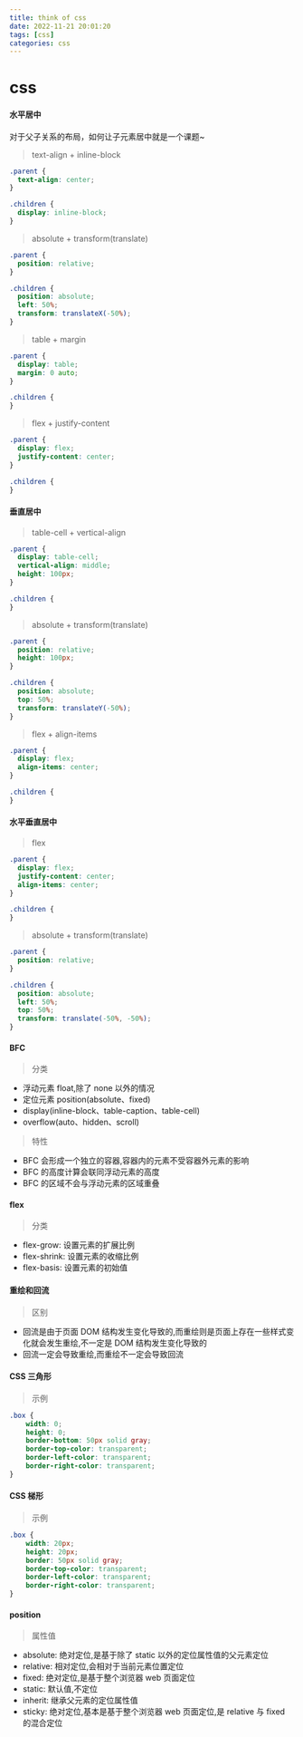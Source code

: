 ```yaml
---
title: think of css
date: 2022-11-21 20:01:20
tags: [css]
categories: css
---
```


# css

#### 水平居中

对于父子关系的布局，如何让子元素居中就是一个课题~

> text-align + inline-block

  ```css
  .parent {
    text-align: center;
}

.children {
    display: inline-block;
}
  ```

> absolute + transform(translate)

  ```css
  .parent {
    position: relative;
}

.children {
    position: absolute;
    left: 50%;
    transform: translateX(-50%);
}
  ```

> table + margin

  ```css
  .parent {
    display: table;
    margin: 0 auto;
}

.children {
}
  ```

> flex + justify-content

  ```css
  .parent {
    display: flex;
    justify-content: center;
}

.children {
}
  ```

#### 垂直居中

> table-cell + vertical-align

  ```css
  .parent {
    display: table-cell;
    vertical-align: middle;
    height: 100px;
}

.children {
}
  ```

> absolute + transform(translate)

  ```css
  .parent {
    position: relative;
    height: 100px;
}

.children {
    position: absolute;
    top: 50%;
    transform: translateY(-50%);
}
  ```

> flex + align-items

  ```css
  .parent {
    display: flex;
    align-items: center;
}

.children {
}
  ```

#### 水平垂直居中

> flex

  ```css
  .parent {
    display: flex;
    justify-content: center;
    align-items: center;
}

.children {
}
  ```

> absolute + transform(translate)

  ```css
  .parent {
    position: relative;
}

.children {
    position: absolute;
    left: 50%;
    top: 50%;
    transform: translate(-50%, -50%);
}
  ```

#### BFC

> 分类

- 浮动元素 float,除了 none 以外的情况
- 定位元素 position(absolute、fixed)
- display(inline-block、table-caption、table-cell)
- overflow(auto、hidden、scroll)

> 特性

- BFC 会形成一个独立的容器,容器内的元素不受容器外元素的影响
- BFC 的高度计算会联同浮动元素的高度
- BFC 的区域不会与浮动元素的区域重叠

#### flex

> 分类

- flex-grow: 设置元素的扩展比例
- flex-shrink: 设置元素的收缩比例
- flex-basis: 设置元素的初始值

#### 重绘和回流

> 区别

- 回流是由于页面 DOM 结构发生变化导致的,而重绘则是页面上存在一些样式变化就会发生重绘,不一定是 DOM 结构发生变化导致的
- 回流一定会导致重绘,而重绘不一定会导致回流

#### CSS 三角形

> 示例

```css
.box {
    width: 0;
    height: 0;
    border-bottom: 50px solid gray;
    border-top-color: transparent;
    border-left-color: transparent;
    border-right-color: transparent;
}
```

#### CSS 梯形

> 示例

```css
.box {
    width: 20px;
    height: 20px;
    border: 50px solid gray;
    border-top-color: transparent;
    border-left-color: transparent;
    border-right-color: transparent;
}
```

#### position

> 属性值

  - absolute: 绝对定位,是基于除了 static 以外的定位属性值的父元素定位
  - relative: 相对定位,会相对于当前元素位置定位
  - fixed: 绝对定位,是基于整个浏览器 web 页面定位
  - static: 默认值,不定位
  - inherit: 继承父元素的定位属性值
  - sticky: 绝对定位,基本是基于整个浏览器 web 页面定位,是 relative 与 fixed 的混合定位
